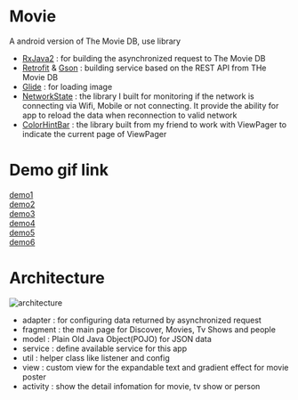 # Movie
A android version of The Movie DB,
use library 
* [RxJava2](https://github.com/ReactiveX/RxJava) : for building the asynchronized request to The Movie DB
* [Retrofit](https://square.github.io/retrofit/) & [Gson](https://github.com/google/gson) : building service based on the REST API from THe Movie DB
* [Glide](https://github.com/bumptech/glide) : for loading image
* [NetworkState](https://github.com/ALiao1432/NetworkState) : the library I built for monitoring if the network is connecting via Wifi, Mobile or not connecting. It provide the ability for app to reload the data when reconnection to valid network
* [ColorHintBar](https://github.com/SeamasShih/ColorHintBarLibrary) : the library built from my friend to work with ViewPager to indicate the current page of ViewPager

# Demo gif link
[demo1](https://lh3.googleusercontent.com/Rkand_1Uy8qkSHDNjmGm2U7pedNiUPaPf5aQ4Nz_r5RvYdv48isl-kEw6HpeDXUFZX3u_2R3hlZnLm-h-MLT01QI4mCbTVTc6NZv19dJCxo4Vxq5KjY9ZwE1dv0nEedRzIu-tnZPV58eIFD3vhvKkIb6Y2vrRNEk8atSG8Gkm6C7CqKc1kPlXY7WOyzLhfGzIHgyBXWIVMEhAmTYFS-uH_iC0cwW4Gj90E54CTRdJLsM1WAy-Xp8ZFI69TWGjW6qx7hpdVQvWenJxkaemtcncWM6HKAFn7JOAEIAgZGETmiJ3BP8ng87qM69xT78vV_JtMyV-E7-qcAePiMpJK_VmkKW4FA5npAwB17SN3KbXoYS5dMMMJvVuqgvV-BI5RJs7hcIVaqSxSvCr-a-kgLGD4oiSF5oJHMTumPKPtQjoF_W8TbIL3Eeroorlg8BRKpdxIK8B2oGezGErECNQbwShDgzYQqbMAmb40GnpozMBSFt1LenSjrdn7sfuYpF3i_ksaJs40QubGfv8VwjSBoyZtWgnEZ5NeHRUNtaKXC1-E16GF993xvTG3N8rcwCxjBudcQPep3Qie8aOhthCets0pRq9Z3PqkPy4rWPePyBmDtriNOfgqMnqduH65Cb7W4zHUdgU1cDgJO8pxZjb2Ihoc0hFuNgRQ5H=w489-h867-no)  
[demo2](https://lh3.googleusercontent.com/e5VB5cAulc60Rb6Z10suGPmLyUUNLHsxlBHaG7z1hkHgKhR1LRNtqomz6aBbKXCDfJM5hFsUGEP3d2H5tcoyIWVlTWaigtZeahWfIZhxpXwLhgDHWI-88fVIa3zpX2zYr9Ob5ys5O46JTJ2qCJzCDYrpHw7lyuoNxvr5QvL58VdZvxqh5cJR0MnFjeq68juYJpXaaFs_xK_029sZ-1LpKucQ7gDzuy5iVIkvoGpUaor8pEN2vI2lRK6yzyWyx93LQpJ2zKVM6ocOZYGluMgt-2_PSKNMO9jofGJzFZ0BkRTs3jDeHG_hIXjaN7Dt-IcBbp_bKUYrmW9ku1B2GktU7XO7rtSu8k_d8OUhkuEn5klCY7ADrzV-OBYGbNjJeItc0bByEJt5IB5w4ATise3yYeSVzRy74AQsn8SXHfURW485VW2FtuM3JNNm6_XNS6TJKCg0crPy0PZE53qqCEpJsIU4dH-Y475xan3PpDiRX27Zr6zvC2ylBZA3_EnGrij6nA53vJ7hj6Qx-9E3xK0u7jGVoy_LI-pJeRNKnXJHRaWr4iMYzyINtv12SEKGcEz7gxceTR43vgsffHmHyqM-t6HM3yAYL28ZcUNxlBdJ7-X8T2eII6p9ofSMlka4F87RWNt0UvdRjqLEyUwtgdWu37P9zR6xz_7P=w489-h867-no)  
[demo3](https://lh3.googleusercontent.com/xDEHltt2AtwE63ECLkUn7N8Xf6JTiJF6Pd3zzoZln1NuaepNXSGvvucBB8-nJZwXSFW_-yfHPh-O_CBlXmqKfokuserBKIIDGT_TBpQPvaoUGhFWJdex-hTSL6hFczr3aZpxKTp-5xUiBbjb2_JG-c0GsrnMhGYcvaTos7bCme1QasyXCDfwaFxaNYOgTUtpX6bSuEXZFzs4aKpkEAaoa6inEyxy9XK2WdQO1_GQs2WdZa4xJ9BFUqRht3CSRw6V1sPZ0eeIYzTkw0QZVmFSDBB8faF5dtHPGOaaKbWsJyZ4bJH1xabnwxIpnFxhT-481fD9zdNdKv1ye4DPggkvrGAKR0_xFaftqS7PTA7VmOhpkQhCgDmGQcOOngyH_sKdu6T1UNPkigngJ_5g10YIyGyq8iwapSgx3laKiDRAISxlqwmlsuNYwt13WYOFi9LpFxyHgNKdrefMs3OawHwAYl_kP_uyW21c4LCZbm9jZazPdBq2bxyVXR-VHgxwhK2QTnhUeVq5yK6VdtY5c2neqti0M6vIwdZ0kDT2y2reVcTlsE9wtd3jirA6xlIroiMDIXRXiP5Acx4_Cndi-mYxYt1Xm7nL9BjXwCcnS9y2OUlEtWDWyl6d-ty5cFO2mObqrE9lKtOG1yeRBqM18EwqRr53QnV7lKgR=w489-h867-no)  
[demo4](https://lh3.googleusercontent.com/OqjvenPgsx7ynchntbLBdkfvas4AajlmMDNPvuVH8JVnmGWHYfyG7cU4Hpc2IUHB7NolQ_DjO_DWf1QB7nyF6vJHHOc-b457fb-JBmmj93nJYAMu7Wrk8AHbUVhMb-XCYfyOGG5VeYnknCJ9fneQ5j0d1qJarRspPDk7Emi2gEuGcpeHxN3SWg3HRJxnGyv3VEhHPCR5qTUQLVOnYspBg_Bwzk73BtnHIpajvhMy8lLWABJPZRzkAE4CLe7qcXgKCfByY0rV3PO3FDLQ2unoy9tzJuLwnDZpqa0_jhXVDKUT8qZXZormh0oo0x6xOLBPDjd5BoDf44JggEyVb_K9RpKnP1bPpl1tgoeQApvmNFvDfnCTgglbUOY0Rshz92vy8uP-sCxV1odEIcPnlSxJ_bnlaMHQrIWCKidPbQwEo5yzCKjVe-NmeCXvdPKuT0ekcG0U1X0dONNYoKC7I4Y8a7bqgvGCKK9zVade4CRmPAo1i6OXcA3y5_iiHu7QjaeazWlq7CPZi7kQ1UsOSBUFxB3BHY8AFpAw022QZt9LG3iBOeHN06WhiOCC3AGIwX2gjjsDPdV9GX-yX8QqVcbOq1y2oQl5NMum7o4jvJIE9izt43qhI7eaQWdos3HWOxzDof0M1rVZiWHtZWwUSjFvaoUnN9EnV-fj=w489-h867-no)  
[demo5](https://lh3.googleusercontent.com/-rSwjwNW0LxsQyGtWcr4Bl5fafCBw1Qor1dtJt_HObOHXPfvE5GjW7H2BZuuGg6hxtki7GjDew1jR-3WoalRSn__Z6kKs61iEGuDGOW5MZCUMzw1_asAkemab29n34FGFJiow6y9DJaTGFm8-r_BpljMZ8rKAzw9FzAUUDQuayqUNHygV4Xpow6qvVQLcsOmfZUdp7-GwjE1dRwfoZ1hpPKlnBRRb2uDrTiBJUNKB28yueaAVKWMORkR-kSl7B7FjJ2b3483BhgOJTGG6sPdYb3RgcXquL812AazISGghEydUEtJ6DS1O9JI7Dvq0D4OOSvgFAd2fT5xwmKYCEUM6rVrB7VccAJiR3kzUAB_PBK9Kc1hovI28-EPoqBUb-JkVTxCd6AHGjM7rbeVyE7ZezR9iVjh0Guq_2AheBS9pUtPRcNgQRCk_h-UR9w5CucyzjI0rYQ3iPd5oQFze0nKhT8PcFJRjDcqAF_7_OiTRYeAU1QPhq9qLKfatc4sX7iNqtvrdCe4SLnz5TT07HV2b6JPYlsW6EsfnW7hrI2ArJkH9oBj75rPTmoj3mGSqbZUkYEilZpPUe2O2U55cTOizzlAQCopzcg3XPvkfNoEjB2_44kwfQrebxaAm_pKOvz1yZGMQu2enOMJU0VcMpmusNUr3q4jpjMx=w489-h867-no)  
[demo6](https://lh3.googleusercontent.com/3ykyWoKWWy3Lo7f3s2P7_E0-gSMqgq7c3N7YYtZt3IDwfMsk2uWdoD5rSaXtRglQ4abNG8lzf5R9hOypm521xuTiHZTr-eDkflmhTvLzO6t-MIHrQOuPf1Y9CGdXNknDD4sqZgmjfAP3q4XekviRNTdwuFC0P_QB1OJaY1_7FdbC-yoL5o0-IV4IEMfN5yw-igzKtjXmbiXMMCGfn8I0tyAsqcJUfTjudpqibFZGscWv3Vuw-K7U7Js-1GF-eNNecEfSfVBUXuMbVcp_j-56QMjooJaWQFjl1S7LRxRFMcaTnmIcQxOvIBJ2TCms2QyEIBGuKXK9UJSAWFoogjhN6Li5tA-nk--n-QWdSw2Z-yN7Hl3i-4j7f4k0qzTf2NnDUbjI8jD3Ad8o6OQ421iftb2i_IP5wPuiCbJlAhoaJ_9uAVI7rftQdvkokA-gvIhKyTxQZp1svQE-WNAv-Qem03ieeMOBMIKMFZYjglnEeWJ8ympnJLoDr4-djYVfasRTflX0fIwprHHC8OMtTU30i2UuoMkWXHJnncRilUxhOF0OvGVuAv_oWYVDRFfD-36tkJ--nVAbT_ZiQapWPnw7yX_uLcPuHHHw7whJvlmlDdQEH6hfNqEuCl1ghzgNwb_N2Qz7R1lOQg5R0kX5IkoQMFPn2KHUgBse=w489-h867-no)  

# Architecture
![architecture](https://lh3.googleusercontent.com/lLVRT-IlyOy_webrb9afQlVFUqnusGxf_QdaBr8dwwRIOS95uuIQaO5QBJ431JKVyoRSDRGSfR5uP04vXNYDV7ldfw3YYK6LifUNTA0PSRwM4Xv3rFlgaotYycLwm1Ztj_JeBlhBEpQv_whX_bjbe5GnV83Rl9P72GmXIEzSyxSMOTU3sP-E4IP92xeD_7PGSHcPrAKsa96Xl82qxxboWuDWcYu385W07svdWrtnAxGwGpmnfYtLlhqRmCjM1wZH_zPGMrfYwjVK8BHSbEKNzkMNQCGBIIp-0Ha160BzMMpqNMK7dnBF9Ihaxz5zsOmsRinu7EIwy19543n3MYnI9VqboIptdeE1xr1UNzNxqRENP27K2esRZ306EJSBfNrDwEFdvx8BKBqzA0weW5ajZtg-AYfZenCNKHC7pj9hUTPmXFBo3sI0UtZbkgNB5VIKiAL-bplAEOGl2QaXEni_VBI3qUGzeLtpLZTVo0TibD8YlR4RIhmY87pHSC32-u9vczBmBv-b8q9Hw2fEIV2y0YgNWpX7nz0C9CBPS7QQhzxMMaJQAmuDx10xPdB7MDDZYBpXaN96eO9o_tnhlOs-5HytWWl6sSB6XP_0ouh89owMaBj0dgKcQvnLE9me6f8FnKK8z7ChVDDdOCoLtWJRwvtfLQ3ci0LW=w1099-h267-no)
* adapter : for configuring data returned by asynchronized request
* fragment : the main page for Discover, Movies, Tv Shows and people
* model : Plain Old Java Object(POJO) for JSON data
* service : define available service for this app
* util : helper class like listener and config
* view : custom view for the expandable text and gradient effect for movie poster
* activity : show the detail infomation for movie, tv show or person
